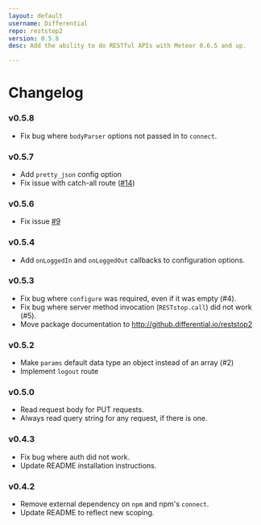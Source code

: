 ```yaml
---
layout: default
username: Differential
repo: reststop2
version: 0.5.8
desc: Add the ability to do RESTful APIs with Meteor 0.6.5 and up.

---
```

# Changelog

### v0.5.8

* Fix bug where `bodyParser` options not passed in to `connect`.

### v0.5.7

* Add `pretty_json` config option
* Fix issue with catch-all route ([#14](https://github.com/BeDifferential/reststop2/issues/14))

### v0.5.6

* Fix issue [#9](https://github.com/BeDifferential/reststop2/pull/9)

### v0.5.4

* Add `onLoggedIn` and `onLoggedOut` callbacks to configuration options.

### v0.5.3

* Fix bug where `configure` was required, even if it was empty (#4).
* Fix bug where server method invocation (`RESTstop.call`) did not work (#5).
* Move package documentation to http://github.differential.io/reststop2

### v0.5.2

* Make `params` default data type an object instead of an array (#2)
* Implement `logout` route

### v0.5.0

* Read request body for PUT requests.
* Always read query string for any request, if there is one.

### v0.4.3

* Fix bug where auth did not work.
* Update README installation instructions.

### v0.4.2

* Remove external dependency on `npm` and npm's `connect`.
* Update README to reflect new scoping.
